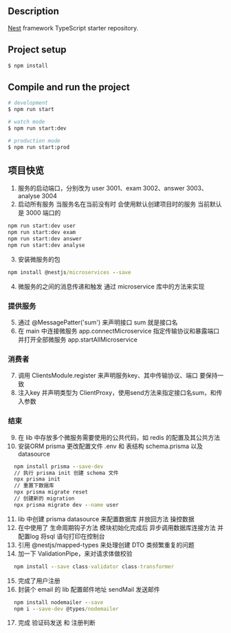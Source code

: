 
## Description

[Nest](https://github.com/nestjs/nest) framework TypeScript starter repository.

## Project setup

```bash
$ npm install
```

## Compile and run the project

```bash
# development
$ npm run start

# watch mode
$ npm run start:dev

# production mode
$ npm run start:prod
```

## 项目快览

1. 服务的启动端口，分别改为 user 3001、exam 3002、answer 3003、analyse 3004 
2. 启动所有服务 当服务名在当前没有时 会使用默认创建项目时的服务 当前默认是 3000 端口的
  ```cmd
  npm run start:dev user
  npm run start:dev exam
  npm run start:dev answer
  npm run start:dev analyse
  ```
3. 安装微服务的包 
  ```cmd 
  npm install @nestjs/microservices --save
  ```
4. 微服务的之间的消息传递和触发 通过 microservice 库中的方法来实现
### 提供服务
5. 通过 @MessagePatter('sum') 来声明接口 sum 就是接口名
6. 在 main 中连接微服务 app.connectMicroservice 指定传输协议和暴露端口 并打开全部微服务 app.startAllMicroservice
### 消费者
7. 调用 ClientsModule.register 来声明服务key、其中传输协议、端口 要保持一致
8. 注入key 并声明类型为 ClientProxy，使用send方法来指定接口名sum，和传入参数
### 结束
9. 在 lib 中存放多个微服务需要使用的公共代码，如 redis 的配置及其公共方法
10. 安装ORM prisma 更改配置文件 .env 和 表结构 schema.prisma 以及 datasource 
  ```cmd
    npm install prisma --save-dev
    // 执行 prisma init 创建 schema 文件
    npx prisma init
    // 重置下数据库
    npx prisma migrate reset 
    // 创建新的 migration
    npx prisma migrate dev --name user
  ```
11. lib 中创建 prisma datasource 来配置数据库 并放回方法 操控数据 
12. 在中使用了 生命周期钩子方法 模块初始化完成后 异步调用数据库连接方法 并配置log 将sql 语句打印在控制台
13. 引用 @nestjs/mapped-types 来处理创建 DTO 类频繁重复的问题
14. 加一下 ValidationPipe，来对请求体做校验
  ```cmd
    npm install --save class-validator class-transformer
  ```
15. 完成了用户注册
16. 封装个 email 的 lib 配置邮件地址 sendMail 发送邮件
  ```cmd
    npm install nodemailer --save
    npm i --save-dev @types/nodemailer
  ```
17. 完成 验证码发送 和 注册判断